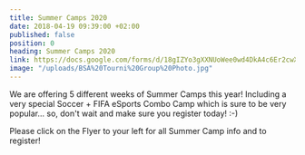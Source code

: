 ```yaml
---
title: Summer Camps 2020
date: 2018-04-19 09:39:00 +02:00
published: false
position: 0
heading: Summer Camps 2020
link: https://docs.google.com/forms/d/18gIZYo3gXXNUoWee0wd4DkA4c6Er2cwXPciWNggyp04/edit
image: "/uploads/BSA%20Tourni%20Group%20Photo.jpg"
---
```


We are offering 5 different weeks of Summer Camps this year! Including a very special Soccer + FIFA eSports Combo Camp which is sure to be very popular... so, don't wait and make sure you register today! :-)

Please click on the Flyer to your left for all Summer Camp info and to register!